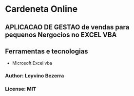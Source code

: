 # Cardeneta Online 
## APLICACAO DE GESTAO de vendas para pequenos Nergocios no EXCEL VBA

## Ferramentas e tecnologias
- Microsoft Excel vba

### Author: Leyvino Bezerra
### License: MIT 

 
